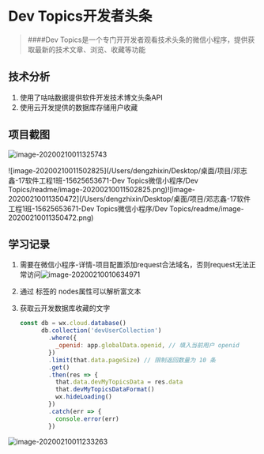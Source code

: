 # Dev Topics开发者头条

> ####Dev Topics是一个专门开开发者观看技术头条的微信小程序，提供获取最新的技术文章、浏览、收藏等功能
>

## 技术分析

1. 使用了咕咕数据提供软件开发技术博文头条API
2. 使用云开发提供的数据库存储用户收藏

## 项目截图

![image-20200210011325743](../readme/image-20200210011325743.png)

![image-20200210011502825](/Users/dengzhixin/Desktop/桌面/项目/邓志鑫-17软件工程1班-15625653671-Dev Topics微信小程序/Dev Topics/readme/image-20200210011502825.png)![image-20200210011350472](/Users/dengzhixin/Desktop/桌面/项目/邓志鑫-17软件工程1班-15625653671-Dev Topics微信小程序/Dev Topics/readme/image-20200210011350472.png)

## 学习记录

1.  需要在微信小程序-详情-项目配置添加request合法域名，否则request无法正常访问![image-20200210010634971](/Users/dengzhixin/Desktop/桌面/项目/微信小程序项目-斑马会员/17231543028邓志鑫/ZebraPrime/readme/image-20200210010634971.png)

2. 通过 <rich-text></rich-text>标签的 nodes属性可以解析富文本

   

3. 获取云开发数据库收藏的文字

   ```javascript
   const db = wx.cloud.database()
         db.collection('devUserCollection')
           .where({
             _openid: app.globalData.openid, // 填入当前用户 openid
           })
           .limit(that.data.pageSize) // 限制返回数量为 10 条
           .get()
           .then(res => {
             that.data.devMyTopicsData = res.data
             that.devMyTopicsDataFormat()
             wx.hideLoading()
           })
           .catch(err => {
             console.error(err)
           })
   ```

![image-20200210011233263](/Users/dengzhixin/Desktop/桌面/项目/微信小程序项目-斑马会员/17231543028邓志鑫/ZebraPrime/readme/image-20200210011233263.png)